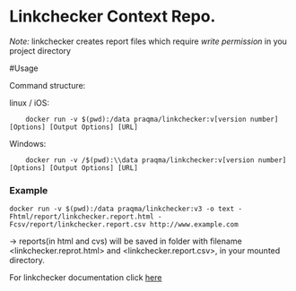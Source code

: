 Linkchecker Context Repo.
=================
_Note:_ linkchecker creates report files which require _write permission_ in you project directory

#Usage

Command structure:

  linux / iOS:

```
    docker run -v $(pwd):/data praqma/linkchecker:v[version number] [Options] [Output Options] [URL]
```

  Windows:

```
    docker run -v /$(pwd):\\data praqma/linkchecker:v[version number] [Options] [Output Options] [URL]
```

### Example
```
docker run -v $(pwd):/data praqma/linkchecker:v3 -o text -Fhtml/report/linkchecker.report.html -Fcsv/report/linkchecker.report.csv http://www.example.com

```
→ reports(in html and cvs) will be saved in folder <report> with filename <linkchecker.reprot.html> and <linkchecker.report.csv>, in your mounted directory.

For linkchecker documentation click [here](https://wummel.github.io/linkchecker/man1/linkchecker.1.html#index)
